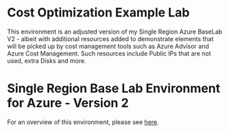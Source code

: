 # Cost Optimization Example Lab

This environment is an adjusted version of my Single Region Azure BaseLab V2 - albeit with additional resources added to demonstrate elements that will be picked up by cost management tools such as Azure Advisor and Azure Cost Management. Such resources include Public IPs that are not used, extra Disks and more. 

# Single Region Base Lab Environment for Azure - Version 2

For an overview of this environment, please see [here](https://jakewalsh.co.uk/introducing-single-region-azure-baselab-v2/).